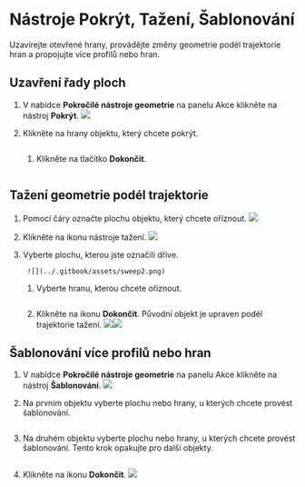 # Nástroje Pokrýt, Tažení, Šablonování

Uzavírejte otevřené hrany, provádějte změny geometrie podél trajektorie hran a propojujte více profilů nebo hran.

## Uzavření řady ploch

1. V nabídce **Pokročilé nástroje geometrie** na panelu Akce klikněte na nástroj **Pokrýt**. ![](<../.gitbook/assets/cover-tool (1).png>)
2.  Klikněte na hrany objektu, který chcete pokrýt.

    <img src="../.gitbook/assets/cover_tool1.png" alt="" data-size="original">

    1.  Klikněte na tlačítko **Dokončit**.

        <img src="../.gitbook/assets/guid-e23d787e-5f90-4de1-b690-03306f0cb4b2-low (1) (1) (2).png" alt="" data-size="original"><img src="../.gitbook/assets/cover-finish.PNG" alt="" data-size="original">

## Tažení geometrie podél trajektorie

1. Pomocí čáry označte plochu objektu, který chcete oříznout. ![](../.gitbook/assets/sweep.png)
2. Klikněte na ikonu nástroje tažení. ![](<../.gitbook/assets/sweep-tool (1).png>)
3.  Vyberte plochu, kterou jste označili dříve.

    ```
     ![](../.gitbook/assets/sweep2.png) 
    ```

    1.  Vyberte hranu, kterou chcete oříznout.

        <img src="../.gitbook/assets/sweep3.png" alt="" data-size="original">
    2. Klikněte na ikonu **Dokončit**. Původní objekt je upraven podél trajektorie tažení. ![](../.gitbook/assets/sweep4.png)![](<../.gitbook/assets/guid-e23d787e-5f90-4de1-b690-03306f0cb4b2-low (1) (1) (1).png>)

## Šablonování více profilů nebo hran

1. V nabídce **Pokročilé nástroje geometrie** na panelu Akce klikněte na nástroj **Šablonování**. ![](<../.gitbook/assets/loft-tool (1).png>)
2.  Na prvním objektu vyberte plochu nebo hrany, u kterých chcete provést šablonování.

    <img src="../.gitbook/assets/loft1.png" alt="" data-size="original">
3.  Na druhém objektu vyberte plochu nebo hrany, u kterých chcete provést šablonování. Tento krok opakujte pro další objekty.

    <img src="../.gitbook/assets/loft2.png" alt="" data-size="original">
4.  Klikněte na ikonu **Dokončit**. ![](<../.gitbook/assets/guid-e23d787e-5f90-4de1-b690-03306f0cb4b2-low (1) (1) (2) (1).png>)

    <img src="../.gitbook/assets/loft3.png" alt="" data-size="original">
